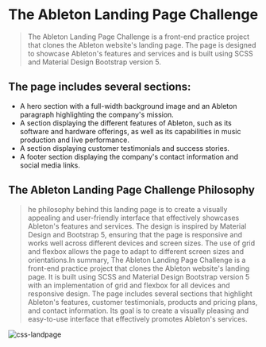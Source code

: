 # The Ableton Landing Page Challenge
> The Ableton Landing Page Challenge is a front-end practice project that clones the Ableton website's landing page. The page is designed to showcase Ableton's features and services and is built using SCSS and Material Design Bootstrap version 5.
## The page includes several sections:
+ A hero section with a full-width background image and an Ableton paragraph highlighting the company's mission.
+ A section displaying the different features of Ableton, such as its software and hardware offerings, as well as its capabilities in music production and live performance.
+ A section displaying customer testimonials and success stories.
+ A footer section displaying the company's contact information and social media links.
## The Ableton Landing Page Challenge Philosophy
> he philosophy behind this landing page is to create a visually appealing and user-friendly interface that effectively showcases Ableton's features and services. The design is inspired by Material Design and Bootstrap 5, ensuring that the page is responsive and works well across different devices and screen sizes. The use of grid and flexbox allows the page to adapt to different screen sizes and orientations.In summary, The Ableton Landing Page Challenge is a front-end practice project that clones the Ableton website's landing page. It is built using SCSS and Material Design Bootstrap version 5 with an implementation of grid and flexbox for all devices and responsive design. The page includes several sections that highlight Ableton's features, customer testimonials, products and pricing plans, and contact information. Its goal is to create a visually pleasing and easy-to-use interface that effectively promotes Ableton's services.

![css-landpage](https://user-images.githubusercontent.com/29811601/184948582-ef8fb9d8-8e5b-4b3f-af5f-b03a53a32ef4.png)

